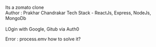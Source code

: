 Its a zomato clone
<br>
Author : Prakhar Chandrakar
Tech Stack - ReactJs, Express, NodeJs, MongoDb
<br>
<br>
LOgin with Google, Gitub via Auth0

Error : process.emv how to solve it?
